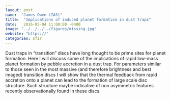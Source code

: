 ```yaml
---
layout: post
name:  "James Owen (IAS)"
title:  "Implications of induced planet formation in dust traps"
date:   2016-05-04 11:00:00 -0400
image: "../../../../figures/missing.jpg"
website: "https://"
categories: sfir
---
```


Dust traps in “transition” discs have long thought to be prime sites 
for planet formation. Here I will discuss some of the implications of 
rapid low-mass planet formation by pebble accretion in a dust trap. For 
parameters similar to those seen in the most massive (and therefore 
brightness and best imaged) transition discs I will show that the 
thermal feedback from rapid accretion onto a planet can lead to the 
formation of large scale disc structure. Such structure maybe 
indicative of non asymmetric features recently observationally found in 
these discs.

